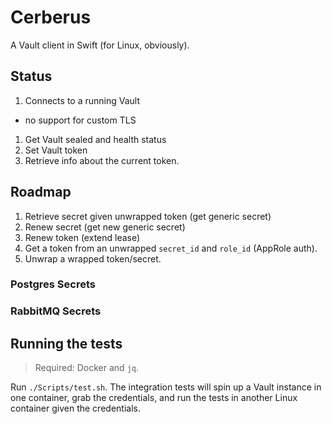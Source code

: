 # Cerberus

A Vault client in Swift (for Linux, obviously).

## Status
1. Connects to a running Vault
  - no support for custom TLS
1. Get Vault sealed and health status
1. Set Vault token
1. Retrieve info about the current token.

## Roadmap
1. Retrieve secret given unwrapped token (get generic secret)
2. Renew secret (get new generic secret)
3. Renew token (extend lease)
4. Get a token from an unwrapped `secret_id` and `role_id` (AppRole auth).
5. Unwrap a wrapped token/secret.

### Postgres Secrets
### RabbitMQ Secrets

## Running the tests
> Required: Docker and `jq`.

Run `./Scripts/test.sh`.
The integration tests will spin up a Vault instance in one container, grab the credentials, and run the tests in another Linux container given the credentials.
